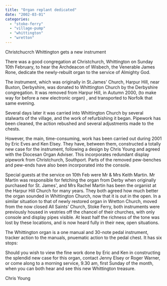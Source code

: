 ```yaml
---
title: "Organ replant dedicated"
date: "2002-03-01"
categories: 
  - "stoke-ferry"
  - "village-pump"
  - "whittington"
  - "wretton"
---
```


Christchucrch Whittington gets a new instrument

There was a good congregation at Christchurch, Whittington on Sunday 10th February, to hear the Archdeacon of Wisbech, the Venerable James Rone, dedicate the newly-rebuilt organ to the service of Almighty God.

The instrument, which was originally in St.James' Church, Harpur Hill, near Buxton, Derbyshire, was donated to Whittington Church by the Derbyshire congregation. It was removed from Harpur Hill, in Autumn 2000, (to make way for before a new electronic organ) , and transported to Norfolk that same evening.

Several days later it was carried into Whittington Church by several stalwarts of the village, and the work of refurbishing it began. Pipework has been cleaned, the action rebushed and several adjustments made to the chests.

However, the main, time-consuming, work has been carried out during 2001 by Eric Eves and Ken Elsey. They have, between them, constructed a totally new case for the instrument, following a design by Chris Young and agreed with the Diocesan Organ Adviser. This incorporates redundant display pipework from Christchurch, Southport. Parts of the removed pew-benches and pew-ends have also been incorporated into the console.

Special guests at the service on 10th Feb were Mr & Mrs Keith Martin. Mr Martin was responsible for fetching the organ from Derby when originally purchased for St. James', and Mrs Rachel Martin has been the organist at the Harpur Hill Church for many years. They both agreed how much better the organ sounded in Whittington Church, now that it is out in the open. In a similar situation to that of newly restored organ in Wretton Church, moved from the now closed All Saints' Church, Stoke Ferry, both instruments were previously housed in vestries off the chancel of their churches, with only console and display pipes visible. At least half the richness of the tone was lost by these locations, and is now heard fully in their new, open situations.

The Whittington organ is a one manual and 30-note pedal instrument, tracker action to the manuals, pnuematic action to the pedal chest. It has six stops:

Should you wish to view the fine work done by Eric and Ken in constructing the splendid new case for this organ, contact Jenny Elsey or Roger Warner, or come along to a morning service, 9.30 am, first Sunday of the month, when you can both hear and see this new Whittington treasure.

Chris Young
